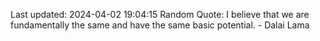 Last updated: 2024-04-02 19:04:15
Random Quote: I believe that we are fundamentally the same and have the same basic potential. - Dalai Lama